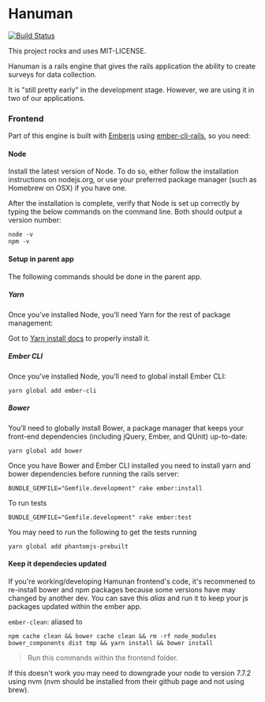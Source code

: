 Hanuman
========

[![Build Status](https://travis-ci.org/kristenhazard/hanuman.svg?branch=master)](https://travis-ci.org/kristenhazard/hanuman)

This project rocks and uses MIT-LICENSE.

Hanuman is a rails engine that gives the rails application the ability to create surveys for data collection.

It is "still pretty early" in the development stage. However, we are using it in two of our applications.


### Frontend

Part of this engine is built with [Emberjs](http://emberjs.com/) using [ember-cli-rails](https://github.com/thoughtbot/ember-cli-rails), so you need:

#### Node

Install the latest version of Node. To do so, either follow the installation instructions on nodejs.org, or use your preferred package manager (such as Homebrew on OSX) if you have one.

After the installation is complete, verify that Node is set up correctly by typing the below commands on the command line. Both should output a version number:

````
node -v
npm -v
````

#### Setup in parent app

The following commands should be done in the parent app.

##### Yarn

Once you’ve installed Node, you’ll need Yarn for the rest of package management:

Got to [Yarn install docs](https://yarnpkg.com/lang/en/docs/install/) to properly install it.

##### Ember CLI

Once you’ve installed Node, you’ll need to global install Ember CLI:

````
yarn global add ember-cli
````

##### Bower

You’ll need to globally install Bower, a package manager that keeps your front-end dependencies (including jQuery, Ember, and QUnit) up-to-date:

````
yarn global add bower
````

Once you have Bower and Ember CLI installed you need to install yarn and bower dependencies before running the rails server:

```
BUNDLE_GEMFILE="Gemfile.development" rake ember:install
```

To run tests

```
BUNDLE_GEMFILE="Gemfile.development" rake ember:test
```

You may need to run the following to get the tests running

```
yarn global add phantomjs-prebuilt
```

#### Keep it dependecies updated

If you're working/developing Hamunan frontend's code, it's recommened to re-install bower and npm packages because some versions have may changed by another dev. You can save this *alias* and run it to keep your js packages updated within the ember app.

`ember-clean`: aliased to

`npm cache clean && bower cache clean && rm -rf node_modules bower_components dist tmp && yarn install && bower install`

> Run this commands within the frontend folder.

If this doesn't work you may need to downgrade your node to version 7.7.2 using nvm (nvm should be installed from their github page and not using brew).
